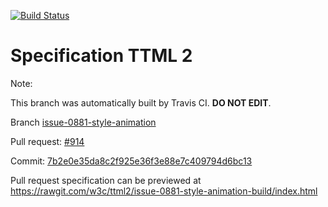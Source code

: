 [![Build Status](https://travis-ci.org/w3c/ttml2.svg?branch=issue-0881-style-animation)](https://travis-ci.org/w3c/ttml2)


# Specification TTML 2


Note:


This branch was automatically built by Travis CI. <b>DO NOT EDIT</b>.


 Branch [issue-0881-style-animation](https://github.com/w3c/ttml2/tree/issue-0881-style-animation)


 Pull request: [#914](https://github.com/w3c/ttml2/pull/914)


 Commit: [7b2e0e35da8c2f925e36f3e88e7c409794d6bc13](https://github.com/w3c/ttml2/commit/7b2e0e35da8c2f925e36f3e88e7c409794d6bc13)

Pull request specification can be previewed at https://rawgit.com/w3c/ttml2/issue-0881-style-animation-build/index.html




